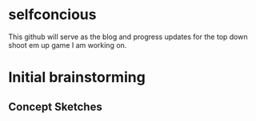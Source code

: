# selfconcious

   This github will serve as the blog and progress updates for the top down shoot em up game I am working on. 
   
  # Initial brainstorming
  ## Concept Sketches
  
